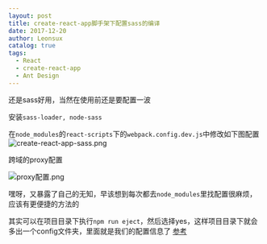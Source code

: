 ```yaml
---
layout: post
title: create-react-app脚手架下配置sass的编译
date: 2017-12-20
author: Leonsux
catalog: true
tags: 
  - React
  - create-react-app
  - Ant Design
---
```


还是sass好用，当然在使用前还是要配置一波

安装`sass-loader, node-sass`

在`node_modules`的`react-scripts`下的`webpack.config.dev.js`中修改如下图配置
![create-react-app-sass.png](http://upload-images.jianshu.io/upload_images/3629578-5bba995e339a2dc3.png?imageMogr2/auto-orient/strip%7CimageView2/2/w/1240)

跨域的proxy配置

![proxy配置.png](http://upload-images.jianshu.io/upload_images/3629578-19ee29a777cab3e0.png?imageMogr2/auto-orient/strip%7CimageView2/2/w/1240)

嘿呀，又暴露了自己的无知，早该想到每次都去`node_modules`里找配置很麻烦，应该有更便捷的方法的

其实可以在项目目录下执行`npm run eject`，然后选择yes，这样项目目录下就会多出一个config文件夹，里面就是我们的配置信息了
[参考](http://blog.csdn.net/zhaolandelong/article/details/78468842)